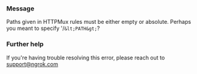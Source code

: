 
### Message
Paths given in HTTPMux rules must be either empty or absolute. Perhaps you meant to specify '/`&lt;PATH&gt;`?

### Further help
If you're having trouble resolving this error, please reach out to [support@ngrok.com](mailto:support@ngrok.com?subject=Help%20with%20ERR_NGROK_2062)

